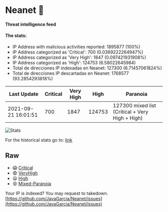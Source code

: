 # Neanet :hocho:
#### Threat intelligence feed
#### The stats:

- IP Address with malicious activities reported: 1895877 (100%)
- IP Address categorized as 'Critical':  700 (0.0369222264947%)
- IP Address categorized as 'Very High':  1847 (0.097421931908%)
- IP Address categorized as 'High':  124753 (6.58022645984)
- Total de direcciones IP indexadas en Neanet:  127300 (6.71457061824%)
- Total de direcciones IP descartadas en Neanet:  1768577 (93.2854293818%)

| Last Update | Critical | Very High | High | Paranoia |
| --- | --- | --- | --- | --- |
| 2021-09-21 16:01:51 | 700 | 1847 | 124753 | 127300 mixed list (Critical + Very High + High)|

![Stats](https://docs.google.com/spreadsheets/d/e/2PACX-1vSnaNMIXVabIpDJjufMlzH7poXnshF3mgd8Is1g9ytUEzVsP5my4Trn8f-xkoLLQ38xpL3HtmUexLo6/pubchart?oid=501124687&format=image)

For the historical stats go to: [link](/stats.csv)
## Raw
- :scream: [Critical](https://raw.githubusercontent.com/JavaGarcia/Neanet/master/blacklists/neanet_critical.txt)
- :fearful: [VeryHigh](https://raw.githubusercontent.com/JavaGarcia/Neanet/master/blacklists/neanet_veryHigh.txtt)
- :frowning: [High](https://raw.githubusercontent.com/JavaGarcia/Neanet/master/blacklists/neanet_high.txt)
- :dizzy_face: [Mixed-Paranoia](https://raw.githubusercontent.com/JavaGarcia/Neanet/master/blacklists/neanet_all.txt)


Your IP is indexed? You may request to takedown. [https://github.com/JavaGarcia/Neanet/issues](https://github.com/JavaGarcia/Neanet/issues)































































































































































































































































































































































































































































































































































































































































































































































































































































































































































































































































































































































































































































































































































































































































































































































































































































































































































































































































































































































































































































































































































































































































































































































































































































































































































































































































































































































































































































































































































































































































































































































































































































































































































































































































































































































































































































































































































































































































































































































































































































































































































































































































































































































































































































































































































































































































































































































































































































































































































































































































































































































































































































































































































































































































































































































































































































































































































































































































































































































































































































































































































































































































































































































































































































































































































































































































































































































































































































































































































































































































































































































































































































































































































































































































































































































































































































































































































































































































































































































































































































































































































































































































































































































































































































































































































































































































































































































































































































































































































































































































































































